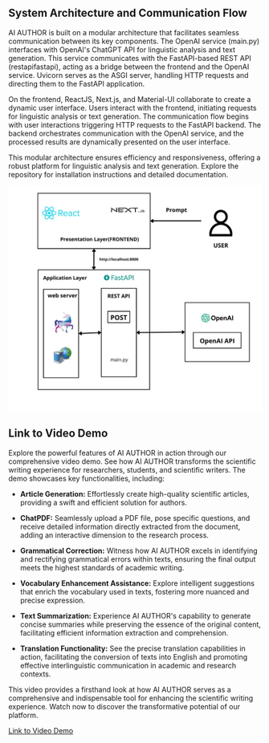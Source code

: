 ## System Architecture and Communication Flow

AI AUTHOR is built on a modular architecture that facilitates seamless communication between its key components. The OpenAI service (main.py) interfaces with OpenAI's ChatGPT API for linguistic analysis and text generation. This service communicates with the FastAPI-based REST API (restapifastapi), acting as a bridge between the frontend and the OpenAI service. Uvicorn serves as the ASGI server, handling HTTP requests and directing them to the FastAPI application.

On the frontend, ReactJS, Next.js, and Material-UI collaborate to create a dynamic user interface. Users interact with the frontend, initiating requests for linguistic analysis or text generation. The communication flow begins with user interactions triggering HTTP requests to the FastAPI backend. The backend orchestrates communication with the OpenAI service, and the processed results are dynamically presented on the user interface.

This modular architecture ensures efficiency and responsiveness, offering a robust platform for linguistic analysis and text generation. Explore the repository for installation instructions and detailed documentation.

![Project Architecture](https://github.com/AyaElAmari/AI_AUTHOR_FINAL_PROJECT/blob/main/architecture_AI_Author.png)

## Link to Video Demo

Explore the powerful features of AI AUTHOR in action through our comprehensive video demo. See how AI AUTHOR transforms the scientific writing experience for researchers, students, and scientific writers. The demo showcases key functionalities, including:

- **Article Generation:** Effortlessly create high-quality scientific articles, providing a swift and efficient solution for authors.
  
- **ChatPDF:** Seamlessly upload a PDF file, pose specific questions, and receive detailed information directly extracted from the document, adding an interactive dimension to the research process.

- **Grammatical Correction:** Witness how AI AUTHOR excels in identifying and rectifying grammatical errors within texts, ensuring the final output meets the highest standards of academic writing.

- **Vocabulary Enhancement Assistance:** Explore intelligent suggestions that enrich the vocabulary used in texts, fostering more nuanced and precise expression.

- **Text Summarization:** Experience AI AUTHOR's capability to generate concise summaries while preserving the essence of the original content, facilitating efficient information extraction and comprehension.

- **Translation Functionality:** See the precise translation capabilities in action, facilitating the conversion of texts into English and promoting effective interlinguistic communication in academic and research contexts.

This video provides a firsthand look at how AI AUTHOR serves as a comprehensive and indispensable tool for enhancing the scientific writing experience. Watch now to discover the transformative potential of our platform.


[Link to Video Demo](https://drive.google.com/file/d/1YV13-MRoontcunXIbTmx0Xpa_E-Bb5q8/view?usp=drive_link)
